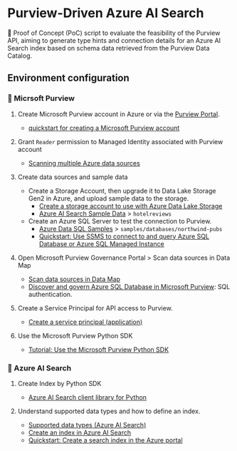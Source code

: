 
# Purview-Driven Azure AI Search

🧪 Proof of Concept (PoC) script to evaluate the feasibility of the Purview API, aiming to generate type hints and connection details for an Azure AI Search index based on schema data retrieved from the Purview Data Catalog.

## Environment configuration

### 🧭 Micrsoft Purview

1. Create Microsoft Purview account in Azure or via the [Purview Portal](https://purview.microsoft.com/). 

    - [quickstart for creating a Microsoft Purview account](https://learn.microsoft.com/en-us/purview/create-microsoft-purview-portal)

2. Grant `Reader` permission to Managed Identity associated with Purview account

    - [Scanning multiple Azure data sources](https://learn.microsoft.com/en-us/purview/troubleshoot-connections?wt.mc_id=mspurview_inproduct_learnmoreerrorlinks_troubleshootscanconnection_csadai#scanning-data-sources-using-private-link)

3. Create data sources and sample data

    - Create a Storage Account, then upgrade it to Data Lake Storage Gen2 in Azure, and upload sample data to the storage. 
        - [Create a storage account to use with Azure Data Lake Storage](https://learn.microsoft.com/en-us/azure/storage/blobs/create-data-lake-storage-account)
        - [Azure AI Search Sample Data](https://github.com/Azure-Samples/azure-search-sample-data) > `hotelreviews`
    - Create an Azure SQL Server to test the connection to Purview.
        - [Azure Data SQL Samples](https://github.com/microsoft/sql-server-samples) > `samples/databases/northwind-pubs`
        - [Quickstart: Use SSMS to connect to and query Azure SQL Database or Azure SQL Managed Instance](https://learn.microsoft.com/en-us/azure/azure-sql/database/connect-query-ssms?view=azuresql)

4. Open Microsoft Purview Governance Portal > Scan data sources in Data Map

    - [Scan data sources in Data Map](https://learn.microsoft.com/en-us/purview/data-map-scan-data-sources)
    - [Discover and govern Azure SQL Database in Microsoft Purview](https://learn.microsoft.com/en-us/purview/register-scan-azure-sql-database?tabs=sql-authentication): SQL authentication.

5. Create a Service Principal for API access to Purview.

    - [Create a service principal (application)](https://learn.microsoft.com/en-us/purview/data-gov-api-rest-data-plane)

6. Use the Microsoft Purview Python SDK
    - [Tutorial: Use the Microsoft Purview Python SDK](https://learn.microsoft.com/en-us/purview/data-gov-python-sdk)

### 🔎 Azure AI Search

1. Create Index by Python SDK

    - [Azure AI Search client library for Python](https://learn.microsoft.com/en-us/python/api/overview/azure/search-documents-readme?view=azure-python)

2. Understand supported data types and how to define an index. 

    - [Supported data types (Azure AI Search)](https://learn.microsoft.com/en-us/rest/api/searchservice/supported-data-types)
    - [Create an index in Azure AI Search](https://learn.microsoft.com/en-us/azure/search/search-how-to-create-search-index?source=recommendations&tabs=portal)
    - [Quickstart: Create a search index in the Azure portal](https://learn.microsoft.com/en-us/azure/search/search-get-started-portal)

